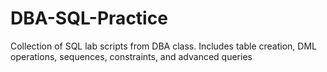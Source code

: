 # DBA-SQL-Practice
Collection of SQL lab scripts from DBA class. Includes table creation, DML operations, sequences, constraints, and advanced queries
